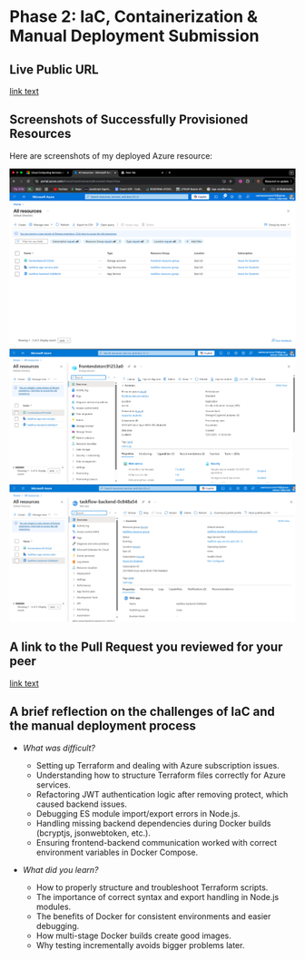 # Phase 2: IaC, Containerization & Manual Deployment Submission

## Live Public URL

[link text](https://frontendstorc91253a0.z13.web.core.windows.net/)

## Screenshots of Successfully Provisioned Resources

Here are screenshots of my deployed Azure resource:

![Azure Resource Group Overview](./images/overview.png)
![Azure Resource Group Overview](./images/front-end.PNG)
![Azure Resource Group Overview](./images/back-end.PNG)

## A link to the Pull Request you reviewed for your peer

[link text](https://github.com/Rosine22/TaskFlow-DevOps/pull/17)

## A brief reflection on the challenges of IaC and the manual deployment process

- *What was difficult?*
  - Setting up Terraform and dealing with Azure subscription issues.
  - Understanding how to structure Terraform files correctly for Azure services.
  - Refactoring JWT authentication logic after removing protect, which caused backend issues.
  - Debugging ES module import/export errors in Node.js.
  - Handling missing backend dependencies during Docker builds (bcryptjs, jsonwebtoken, etc.).
  - Ensuring frontend-backend communication worked with correct environment variables in Docker Compose.

- *What did you learn?*
  - How to properly structure and troubleshoot Terraform scripts.
  - The importance of correct syntax and export handling in Node.js modules.
  - The benefits of Docker for consistent environments and easier debugging.
  - How multi-stage Docker builds create good images.
  - Why testing incrementally avoids bigger problems later.

